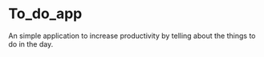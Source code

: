 # To_do_app
An simple application to increase productivity by telling about the things to do in the day.
